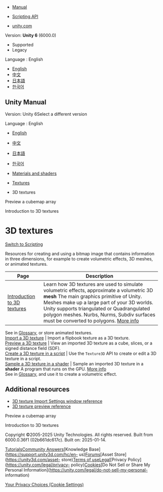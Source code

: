 [](https://docs.unity3d.com)

  * [Manual](../Manual/index.html)
  * [Scripting API](../ScriptReference/index.html)

  * [unity.com](https://unity.com/)

Version: **Unity 6** (6000.0)

  * Supported
  * Legacy

Language : English

  * [English](/Manual/class-Texture3D.html)
  * [中文](/cn/current/Manual/class-Texture3D.html)
  * [日本語](/ja/current/Manual/class-Texture3D.html)
  * [한국어](/kr/current/Manual/class-Texture3D.html)

[](https://docs.unity3d.com)

## Unity Manual

Version: Unity 6Select a different version

Language : English

  * [English](/Manual/class-Texture3D.html)
  * [中文](/cn/current/Manual/class-Texture3D.html)
  * [日本語](/ja/current/Manual/class-Texture3D.html)
  * [한국어](/kr/current/Manual/class-Texture3D.html)

  * [Materials and shaders](materials-and-shaders.html)
  * [Textures](Textures-landing.html)
  * 3D textures

[](class-CubemapArray.html)

Preview a cubemap array

[](class-Texture3D-introduction.html)

Introduction to 3D textures

# 3D textures

[Switch to Scripting](../ScriptReference/Texture3D.html "Go to Texture3D page
in the Scripting Reference")

Resources for creating and using a bitmap image that contains information in
three dimensions, for example to create volumetric effects, 3D meshes, or
animated textures.

Page | Description  
---|---  
[Introduction to 3D textures](class-Texture3D-introduction.html) | Learn how 3D textures are used to simulate volumetric effects, approximate a volumetric 3D **mesh** The main graphics primitive of Unity. Meshes make up a large part of your 3D worlds. Unity supports triangulated or Quadrangulated polygon meshes. Nurbs, Nurms, Subdiv surfaces must be converted to polygons. [More info](mesh.html)  
See in [Glossary](Glossary.html#Mesh), or store animated textures.  
[Import a 3D texture](class-Texture3D-import.html) | Import a flipbook texture as a 3D texture.  
[Preview a 3D texture](class-Texture3D-preview.html) | View an imported 3D texture as a cube, slices, or a signed distance field (SDF).  
[Create a 3D texture in a script](class-Texture3D-create.html) | Use the `Texture3D` API to create or edit a 3D texture in a script.  
[Sample a 3D texture in a shader](class-Texture3D-use-in-shader.html) | Sample an imported 3D texture in a **shader** A program that runs on the GPU. [More info](Shaders.html)  
See in [Glossary](Glossary.html#Shader), and use it to create a volumetric
effect.  
  
## Additional resources

  * [3D texture Import Settings window reference](class-Texture3D-reference.html)
  * [3D texture preview reference](class-Texture3D-reference.html)

[](class-CubemapArray.html)

Preview a cubemap array

[](class-Texture3D-introduction.html)

Introduction to 3D textures

Copyright ©2005-2025 Unity Technologies. All rights reserved. Built from
6000.0.36f1 (02b661dc617c). Built on: 2025-01-14.

[Tutorials](https://learn.unity.com/)[Community
Answers](https://answers.unity3d.com)[Knowledge
Base](https://support.unity3d.com/hc/en-
us)[Forums](https://forum.unity3d.com)[Asset Store](https://unity3d.com/asset-
store)[Terms of
use](https://docs.unity3d.com/Manual/TermsOfUse.html)[Legal](https://unity.com/legal)[Privacy
Policy](https://unity.com/legal/privacy-
policy)[Cookies](https://unity.com/legal/cookie-policy)[Do Not Sell or Share
My Personal Information](https://unity.com/legal/do-not-sell-my-personal-
information)

[Your Privacy Choices (Cookie Settings)](javascript:void\(0\);)


